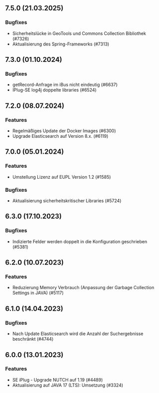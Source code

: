 
## 7.5.0 (21.03.2025)


### Bugfixes

* Sicherheitslücke in GeoTools und Commons Collection Bibliothek (#7326)
* Aktualisierung des Spring-Frameworks (#7313)
    
## 7.3.0 (01.10.2024)


### Bugfixes

* getRecord-Anfrage im iBus nicht eindeutig (#6637)
* IPlug-SE log4j doppelte libraries (#6524)
    
## 7.2.0 (08.07.2024)

### Features

* Regelmäßiges Update der Docker Images (#6300)
* Upgrade Elasticsearch auf Version 8.x. (#6119)

    
## 7.0.0 (05.01.2024)

### Features

* Umstellung Lizenz auf EUPL Version 1.2 (#1585)

### Bugfixes

* Aktualisierung sicherheitskritischer Libraries (#5724)
    
## 6.3.0 (17.10.2023)


### Bugfixes

* Indizierte Felder werden doppelt in die Konfiguration geschrieben  (#5381)
    
## 6.2.0 (10.07.2023)

### Features

* Reduzierung Memory Verbrauch (Anpassung der Garbage Collection Settings in JAVA) (#5117)




    
## 6.1.0 (14.04.2023)





### Bugfixes

* Nach Update Elasticsearch wird die Anzahl der Suchergebnisse beschränkt  (#4744)
    
## 6.0.0 (13.01.2023)

### Features

* SE iPlug - Upgrade NUTCH auf 1.19 (#4489)
* Aktualisierung auf JAVA 17 (LTS): Umsetzung (#3324)




    
